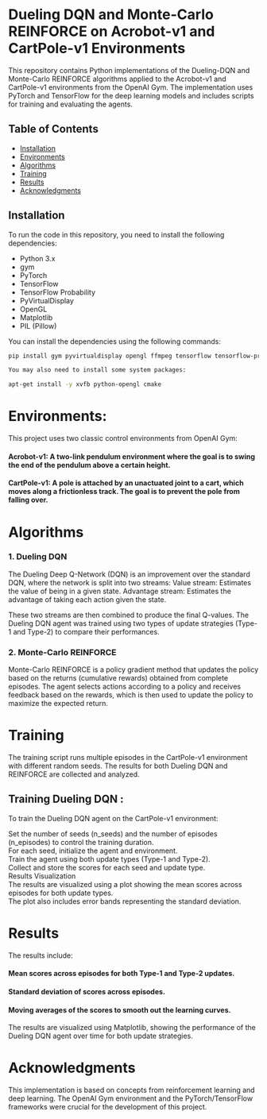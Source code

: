# Dueling DQN and Monte-Carlo REINFORCE on Acrobot-v1 and CartPole-v1 Environments

This repository contains Python implementations of the Dueling-DQN and Monte-Carlo REINFORCE algorithms applied to the Acrobot-v1 and CartPole-v1 environments from the OpenAI Gym. The implementation uses PyTorch and TensorFlow for the deep learning models and includes scripts for training and evaluating the agents.

## Table of Contents

- [Installation](#installation)
- [Environments](#environments)
- [Algorithms](#algorithms)
- [Training](#training)
- [Results](#results)
- [Acknowledgments](#acknowledgments)

## Installation

To run the code in this repository, you need to install the following dependencies:

- Python 3.x
- gym
- PyTorch
- TensorFlow
- TensorFlow Probability
- PyVirtualDisplay
- OpenGL
- Matplotlib
- PIL (Pillow)

You can install the dependencies using the following commands:

```bash
pip install gym pyvirtualdisplay opengl ffmpeg tensorflow tensorflow-probability matplotlib pillow torch

You may also need to install some system packages:

apt-get install -y xvfb python-opengl cmake
```
# Environments:

This project uses two classic control environments from OpenAI Gym:

#### Acrobot-v1: A two-link pendulum environment where the goal is to swing the end of the pendulum above a certain height.
#### CartPole-v1: A pole is attached by an unactuated joint to a cart, which moves along a frictionless track. The goal is to prevent the pole from falling over.


# Algorithms<br>

### 1. Dueling DQN

The Dueling Deep Q-Network (DQN) is an improvement over the standard DQN, where the network is split into two streams:
Value stream: Estimates the value of being in a given state.
Advantage stream: Estimates the advantage of taking each action given the state.

These two streams are then combined to produce the final Q-values. The Dueling DQN agent was trained using two types of update strategies (Type-1 and Type-2) to compare their performances.

### 2. Monte-Carlo REINFORCE

Monte-Carlo REINFORCE is a policy gradient method that updates the policy based on the returns (cumulative rewards) obtained from complete episodes. The agent selects actions according to a policy and receives feedback based on the rewards, which is then used to update the policy to maximize the expected return.

# Training

The training script runs multiple episodes in the CartPole-v1 environment with different random seeds. The results for both Dueling DQN and REINFORCE are collected and analyzed.

## Training Dueling DQN :
To train the Dueling DQN agent on the CartPole-v1 environment:

Set the number of seeds (n_seeds) and the number of episodes (n_episodes) to control the training duration.<br>
For each seed, initialize the agent and environment.<br>
Train the agent using both update types (Type-1 and Type-2).<br>
Collect and store the scores for each seed and update type.<br>
Results Visualization<br>
The results are visualized using a plot showing the mean scores across episodes for both update types.<br>
The plot also includes error bands representing the standard deviation.<br>

# Results

The results include:

#### Mean scores across episodes for both Type-1 and Type-2 updates.
#### Standard deviation of scores across episodes.
#### Moving averages of the scores to smooth out the learning curves.<br>

The results are visualized using Matplotlib, showing the performance of the Dueling DQN agent over time for both update strategies.

# Acknowledgments

This implementation is based on concepts from reinforcement learning and deep learning. The OpenAI Gym environment and the PyTorch/TensorFlow frameworks were crucial for the development of this project.

























